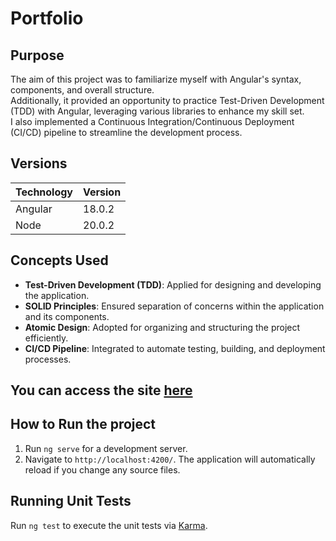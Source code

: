 
# Portfolio

## Purpose

The aim of this project was to familiarize myself with Angular's syntax, components, and overall structure. <br> 
Additionally, it provided an opportunity to practice Test-Driven Development (TDD) with Angular, leveraging various libraries to enhance my skill set. <br>
I also implemented a Continuous Integration/Continuous Deployment (CI/CD) pipeline to streamline the development process.

## Versions

| Technology | Version |
|------------|---------|
| Angular    | 18.0.2  |
| Node       | 20.0.2  |

## Concepts Used

- **Test-Driven Development (TDD)**: Applied for designing and developing the application.
- **SOLID Principles**: Ensured separation of concerns within the application and its components.
- **Atomic Design**: Adopted for organizing and structuring the project efficiently.
- **CI/CD Pipeline**: Integrated to automate testing, building, and deployment processes.

## You can access the site [here](https://portifolio-raffaelelois-projects.vercel.app/)

## How to Run the project

1. Run `ng serve` for a development server.
2. Navigate to `http://localhost:4200/`. The application will automatically reload if you change any source files.

## Running Unit Tests

Run `ng test` to execute the unit tests via [Karma](https://karma-runner.github.io).
